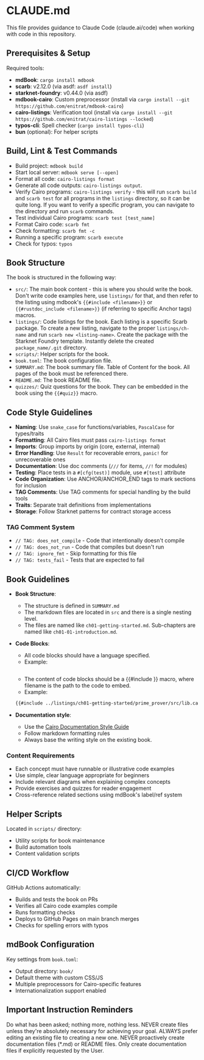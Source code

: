 # CLAUDE.md

This file provides guidance to Claude Code (claude.ai/code) when working with code in this repository.

## Prerequisites & Setup

Required tools:

- **mdBook**: `cargo install mdbook`
- **scarb**: v2.12.0 (via asdf: `asdf install`)
- **starknet-foundry**: v0.44.0 (via asdf)
- **mdbook-cairo**: Custom preprocessor (install via `cargo install --git https://github.com/enitrat/mdbook-cairo`)
- **cairo-listings**: Verification tool (install via `cargo install --git https://github.com/enitrat/cairo-listings --locked`)
- **typos-cli**: Spell checker (`cargo install typos-cli`)
- **bun** (optional): For helper scripts

## Build, Lint & Test Commands

- Build project: `mdbook build`
- Start local server: `mdbook serve [--open]`
- Format all code: `cairo-listings format`
- Generate all code outputs: `cairo-listings output`.
- Verify Cairo programs: `cairo-listings verify` - this will run `scarb build` and `scarb test` for all programs in the `listings` directory, so it can be quite long. If you want to verify a specific program, you can navigate to the directory and run `scarb` commands.
- Test individual Cairo programs: `scarb test [test_name]`
- Format Cairo code: `scarb fmt`
- Check formatting: `scarb fmt -c`
- Running a specific program: `scarb execute`
- Check for typos: `typos`

## Book Structure

The book is structured in the following way:

- `src/`: The main book content - this is where you should write the book. Don't write code examples here, use `listings/` for that, and then refer to the listing using mdbook's `{{#include <filename>}}` or `{{#rustdoc_include <filename>}}` (if referring to specific Anchor tags) macros.
- `listings/`: Code listings for the book. Each listing is a specific Scarb package. To create a new listing, navigate to the proper `listings/ch-name` and run `scarb new <listing-name>`. Create the package with the Starknet Foundry template. Instantly delete the created `package_name/.git` directory.
- `scripts/`: Helper scripts for the book.
- `book.toml`: The book configuration file.
- `SUMMARY.md`: The book summary file. Table of Content for the book. All pages of the book must be referenced there.
- `README.md`: The book README file.
- `quizzes/`: Quiz questions for the book. They can be embedded in the book using the `{{#quiz}}` macro.

## Code Style Guidelines

- **Naming**: Use `snake_case` for functions/variables, `PascalCase` for types/traits
- **Formatting**: All Cairo files must pass `cairo-listings format`
- **Imports**: Group imports by origin (core, external, internal)
- **Error Handling**: Use `Result` for recoverable errors, `panic!` for unrecoverable ones
- **Documentation**: Use doc comments (`///` for items, `//!` for modules)
- **Testing**: Place tests in a `#[cfg(test)]` module, use `#[test]` attribute
- **Code Organization**: Use ANCHOR/ANCHOR_END tags to mark sections for inclusion
- **TAG Comments**: Use TAG comments for special handling by the build tools
- **Traits**: Separate trait definitions from implementations
- **Storage**: Follow Starknet patterns for contract storage access

### TAG Comment System

- `// TAG: does_not_compile` - Code that intentionally doesn't compile
- `// TAG: does_not_run` - Code that compiles but doesn't run
- `// TAG: ignore_fmt` - Skip formatting for this file
- `// TAG: tests_fail` - Tests that are expected to fail

## Book Guidelines

- **Book Structure**:
  - The structure is defined in `SUMMARY.md`
  - The markdown files are located in `src` and there is a single nesting level.
  - The files are named like `ch01-getting-started.md`. Sub-chapters are named like `ch01-01-introduction.md`.
- **Code Blocks**:

  - All code blocks should have a language specified.
  - Example:

  ```cairo

  ```

  - The content of code blocks should be a {{#include <filename>}} macro, where filename is the path to the code to embed.
  - Example:

  ```md
  {{#include ../listings/ch01-getting-started/prime_prover/src/lib.cairo}}
  ```

- **Documentation style**:
  - Use the [Cairo Documentation Style Guide](./cairo-documentation-style-guide.md)
  - Follow markdown formatting rules
  - Always base the writing style on the existing book.

### Content Requirements

- Each concept must have runnable or illustrative code examples
- Use simple, clear language appropriate for beginners
- Include relevant diagrams when explaining complex concepts
- Provide exercises and quizzes for reader engagement
- Cross-reference related sections using mdBook's label/ref system

## Helper Scripts

Located in `scripts/` directory:

- Utility scripts for book maintenance
- Build automation tools
- Content validation scripts

## CI/CD Workflow

GitHub Actions automatically:

- Builds and tests the book on PRs
- Verifies all Cairo code examples compile
- Runs formatting checks
- Deploys to GitHub Pages on main branch merges
- Checks for spelling errors with typos

## mdBook Configuration

Key settings from `book.toml`:

- Output directory: `book/`
- Default theme with custom CSS/JS
- Multiple preprocessors for Cairo-specific features
- Internationalization support enabled

## Important Instruction Reminders

Do what has been asked; nothing more, nothing less.
NEVER create files unless they're absolutely necessary for achieving your goal.
ALWAYS prefer editing an existing file to creating a new one.
NEVER proactively create documentation files (\*.md) or README files. Only create documentation files if explicitly requested by the User.
